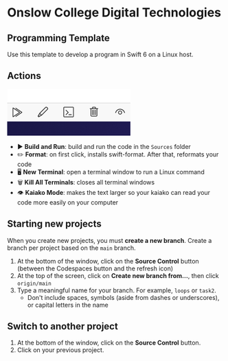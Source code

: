 # Onslow College Digital Technologies

## Programming Template

Use this template to develop a program in Swift 6 on a Linux host.

## Actions

![Action buttons](.devcontainer/actions.jpg)

- ▶️ **Build and Run**: build and run the code in the `Sources` folder
- ✏️ **Format**: on first click, installs swift-format. After that, reformats your code
- 🖥️ **New Terminal**: open a terminal window to run a Linux command
- 🗑️ **Kill All Terminals**: closes all terminal windows
- 👁️ **Kaiako Mode**: makes the text larger so your kaiako can read your code more easily on your computer

## Starting new projects

When you create new projects, you must **create a new branch**. Create a branch per project based on the `main` branch.

1. At the bottom of the window, click on the **Source Control** button (between the Codespaces button and the refresh icon)
2. At the top of the screen, click on **Create new branch from…**, then click `origin/main`
3. Type a meaningful name for your branch. For example, `loops` or `task2`.
   - Don't include spaces, symbols (aside from dashes or underscores), or capital letters in the name

## Switch to another project

1. At the bottom of the window, click on the **Source Control** button.
2. Click on your previous project.

## 